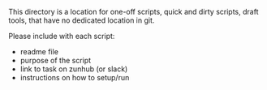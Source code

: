 This directory is a location for one-off scripts, quick and dirty scripts, draft tools, that have no dedicated location in git.

Please include with each script:
* readme file
* purpose of the script
* link to task on zunhub (or slack)
* instructions on how to setup/run
